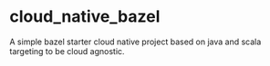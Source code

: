 # cloud_native_bazel
A simple bazel starter cloud native project based on java and scala targeting to be cloud agnostic.
